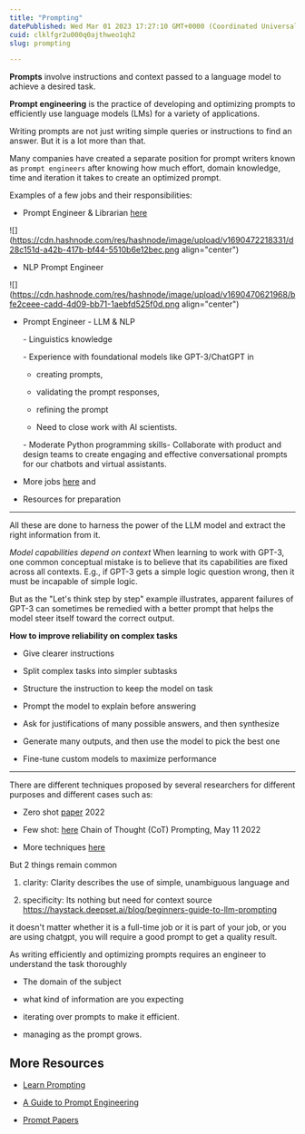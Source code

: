 ```yaml
---
title: "Prompting"
datePublished: Wed Mar 01 2023 17:27:10 GMT+0000 (Coordinated Universal Time)
cuid: clklfgr2u000q0ajthweo1qh2
slug: prompting

---
```


**Prompts** involve instructions and context passed to a language model to achieve a desired task.

**Prompt engineering** is the practice of developing and optimizing prompts to efficiently use language models (LMs) for a variety of applications.

Writing prompts are not just writing simple queries or instructions to find an answer. But it is a lot more than that.

Many companies have created a separate position for prompt writers known as `prompt engineers` after knowing how much effort, domain knowledge, time and iteration it takes to create an optimized prompt.

Examples of a few jobs and their responsibilities:

* Prompt Engineer & Librarian [here](https://jobs.lever.co/Anthropic/e3cde481-d446-460f-b576-93cab67bd1ed)
    

![](https://cdn.hashnode.com/res/hashnode/image/upload/v1690472218331/d28c151d-a42b-417b-bf44-5510b6e12bec.png align="center")

* NLP Prompt Engineer
    

![](https://cdn.hashnode.com/res/hashnode/image/upload/v1690470621968/bfe2ceee-cadd-4d09-bb71-1aebfd525f0d.png align="center")

* Prompt Engineer - LLM & NLP
    
    \- Linguistics knowledge
    
    \- Experience with foundational models like GPT-3/ChatGPT in
    
    * creating prompts,
        
    * validating the prompt responses,
        
    * refining the prompt
        
    * Need to close work with AI scientists.
        
    
    \- Moderate Python programming skills- Collaborate with product and design teams to create engaging and effective conversational prompts for our chatbots and virtual assistants.
    
* More jobs [here](https://prompt-engineering-jobs.com/) and
    
* Resources for preparation
    

---

All these are done to harness the power of the LLM model and extract the right information from it.

*Model capabilities depend on context* When learning to work with GPT-3, one common conceptual mistake is to believe that its capabilities are fixed across all contexts. E.g., if GPT-3 gets a simple logic question wrong, then it must be incapable of simple logic.

But as the "Let's think step by step" example illustrates, apparent failures of GPT-3 can sometimes be remedied with a better prompt that helps the model steer itself toward the correct output.

**How to improve reliability on complex tasks**

* Give clearer instructions
    
* Split complex tasks into simpler subtasks
    
* Structure the instruction to keep the model on task
    
* Prompt the model to explain before answering
    
* Ask for justifications of many possible answers, and then synthesize
    
* Generate many outputs, and then use the model to pick the best one
    
* Fine-tune custom models to maximize performance
    

---

There are different techniques proposed by several researchers for different purposes and different cases such as:

* Zero shot [paper](https://arxiv.org/abs/2205.11916) 2022
    
* Few shot: [here](https://ai.googleblog.com/2022/05/language-models-perform-reasoning-via.html) Chain of Thought (CoT) Prompting, May 11 2022
    
* More techniques [here](https://github.com/openai/openai-cookbook/blob/main/techniques_to_improve_reliability.md)
    

But 2 things remain common

1. clarity: Clarity describes the use of simple, unambiguous language and
    
2. specificity: Its nothing but need for context source https://haystack.deepset.ai/blog/beginners-guide-to-llm-prompting
    

it doesn't matter whether it is a full-time job or it is part of your job, or you are using chatgpt, you will require a good prompt to get a quality result.

As writing efficiently and optimizing prompts requires an engineer to understand the task thoroughly

* The domain of the subject
    
* what kind of information are you expecting
    
* iterating over prompts to make it efficient.
    
* managing as the prompt grows.
    

## More Resources

* [Learn Prompting](https://learnprompting.org/)
    
* [A Guide to Prompt Engineering](https://github.com/dair-ai/Prompt-Engineering-Guide/blob/main/lecture/Prompt-Engineering-Lecture-Elvis.pdf?ref=mlq.ai)
    
* [Prompt Papers](https://github.com/thunlp/PromptPapers)